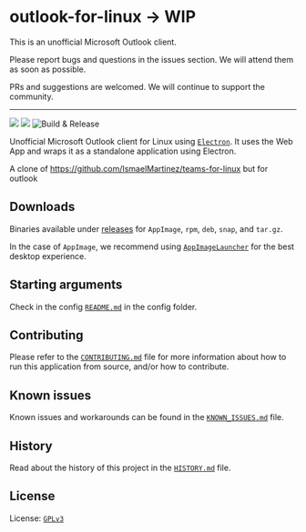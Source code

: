 # outlook-for-linux -> WIP

This is an unofficial Microsoft Outlook client.

Please report bugs and questions in the issues section. We will attend them as soon as possible.

PRs and suggestions are welcomed. We will continue to support the community.

---

[//]: # ([![Gitter chat]&#40;https://badges.gitter.im/mbu147/outlook-for-linux.png&#41;]&#40;https://gitter.im/outlook-for-linux/community "Gitter chat"&#41;)
![](https://img.shields.io/github/release/mbu147/outlook-for-linux.svg?style=flat)
![](https://img.shields.io/github/downloads/mbu147/outlook-for-linux/total.svg?style=flat)
![Build & Release](https://github.com/mbu147/outlook-for-linux/workflows/Build%20&%20Release/badge.svg)

Unofficial Microsoft Outlook client for Linux using [`Electron`](https://electronjs.org/).
It uses the Web App and wraps it as a standalone application using Electron.

A clone of https://github.com/IsmaelMartinez/teams-for-linux but for outlook

## Downloads

Binaries available under [releases](https://github.com/mbu147/outlook-for-linux/releases) for `AppImage`, `rpm`, `deb`, `snap`, and `tar.gz`.

In the case of `AppImage`, we recommend using [`AppImageLauncher`](https://github.com/TheAssassin/AppImageLauncher) for the best desktop experience.

## Starting arguments

Check in the config [`README.md`](app/config/README.md) in the config folder.

## Contributing

Please refer to the [`CONTRIBUTING.md`](CONTRIBUTING.md) file for more information about how to run this application from source, and/or how to contribute.

## Known issues

Known issues and workarounds can be found in the [`KNOWN_ISSUES.md`](KNOWN_ISSUES.md) file.

## History

Read about the history of this project in the [`HISTORY.md`](HISTORY.md) file.

## License

License: [`GPLv3`](LICENSE.md)